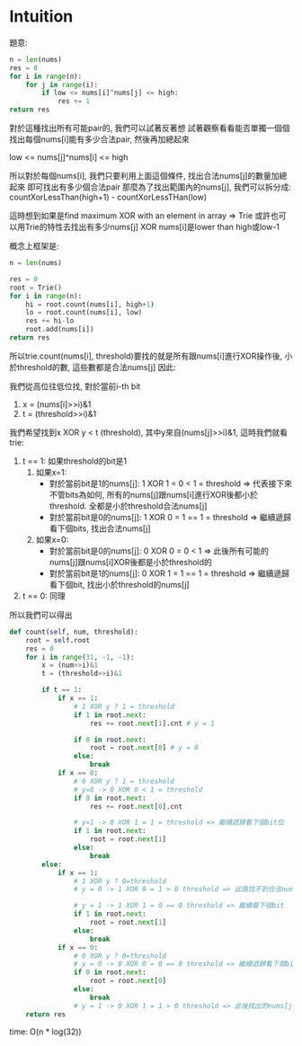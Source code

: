 # Intuition

題意:

```py
n = len(nums)
res = 0
for i in range(n):
    for j in range(i):
        if low <= nums[i]^nums[j] <= high:
            res += 1
return res
```

對於這種找出所有可能pair的, 我們可以試著反著想
試著觀察看看能否單獨一個個找出每個nums[i]能有多少合法pair, 然後再加總起來

low <= nums[j]^nums[i] <= high

所以對於每個nums[i], 我們只要利用上面這個條件, 找出合法nums[j]的數量加總起來
即可找出有多少個合法pair
那麼為了找出範圍內的nums[j], 我們可以拆分成: countXorLessThan(high+1) - countXorLessTHan(low)

這時想到如果是find maximum XOR with an element in array => Trie
或許也可以用Trie的特性去找出有多少nums[j] XOR nums[i]是lower than high或low-1

概念上框架是:

```py
n = len(nums)

res = 0
root = Trie()
for i in range(n):
    hi = root.count(nums[i], high+1)
    lo = root.count(nums[i], low)
    res += hi-lo
    root.add(nums[i])
return res
```

所以trie.count(nums[i], threshold)要找的就是所有跟nums[i]進行XOR操作後, 小於threshold的數, 這些數都是合法nums[j]
因此:

我們從高位往低位找, 對於當前i-th bit
1. x = (nums[i]>>i)&1
2. t = (threshold>>i)&1

我們希望找到x XOR y < t (threshold), 其中y來自(nums[j]>>i)&1, 這時我們就看trie:

1. t == 1: 如果threshold的bit是1
    1. 如果x=1:
        - 對於當前bit是1的nums[j]: 1 XOR 1 = 0 < 1 = threshold => 代表接下來不管bits為如何, 所有的nums[j]跟nums[i]進行XOR後都小於threshold. 全都是小於threshold合法nums[j]
        - 對於當前bit是0的nums[j]: 1 XOR 0 = 1 == 1 = threshold => 繼續遞歸看下個bits, 找出合法nums[j]
    2. 如果x=0:
        - 對於當前bit是0的nums[j]: 0 XOR 0 = 0 < 1 => 此後所有可能的nums[j]跟nums[i]XOR後都是小於threshold的
        - 對於當前bit是1的nums[j]: 0 XOR 1 = 1 == 1 = threshold => 繼續遞歸看下個bit, 找出小於threshold的nums[j]
2. t == 0: 同理

所以我們可以得出

```py
def count(self, num, threshold):
    root = self.root
    res = 0
    for i in range(31, -1, -1):
        x = (num>>i)&1
        t = (threshold>>i)&1

        if t == 1:
            if x == 1:
                # 1 XOR y ? 1 = threshold
                if 1 in root.next:
                    res += root.next[1].cnt # y = 1

                if 0 in root.next:
                    root = root.next[0] # y = 0
                else:
                    break
            if x == 0:
                # 0 XOR y ? 1 = threshold
                # y=0 -> 0 XOR 0 < 1 = threshold
                if 0 in root.next:
                    res += root.next[0].cnt

                # y=1 -> 0 XOR 1 = 1 = threshold => 繼續遞歸看下個bit位
                if 1 in root.next:
                    root = root.next[1]
                else:
                    break
        else:
            if x == 1:
                # 1 XOR y ? 0=threshold
                # y = 0 -> 1 XOR 0 = 1 > 0 threshold => 此路找不到合法nums[j]

                # y = 1 -> 1 XOR 1 = 0 == 0 threshold => 繼續看下個bit
                if 1 in root.next:
                    root = root.next[1]
                else:
                    break
            if x == 0:
                # 0 XOR y ? 0=threshold
                # y = 0 -> 0 XOR 0 = 0 == 0 threshold => 繼續遞歸看下個bit
                if 0 in root.next:
                    root = root.next[0]
                else:
                    break
                # y = 1 -> 0 XOR 1 = 1 > 0 threshold => 此後找出的nums[j]都無法使得nums[i]^nums[j] <= threshold
    return res
```


time: O(n * log(32))